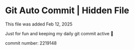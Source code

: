 # Git Auto Commit | Hidden File

This file was added Feb 12, 2025

Just for fun and keeping my daily git commit active 🤪

commit number: 2219148
